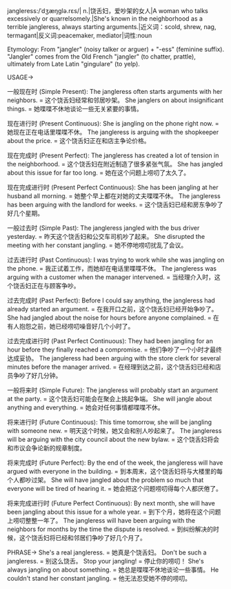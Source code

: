 jangleress:/ˈdʒæŋɡlə.rɛs/| n.|饶舌妇，爱吵架的女人|A woman who talks excessively or quarrelsomely.|She's known in the neighborhood as a terrible jangleress, always starting arguments.|近义词：scold, shrew, nag, termagant|反义词:peacemaker, mediator|词性:noun

Etymology:
From "jangler" (noisy talker or arguer) + "-ess" (feminine suffix).  "Jangler" comes from the Old French "jangler" (to chatter, prattle), ultimately from Late Latin "gingulare" (to yelp).


USAGE->

一般现在时 (Simple Present):
The jangleress often starts arguments with her neighbors. = 这个饶舌妇经常和邻居吵架。
She janglers on about insignificant things. = 她喋喋不休地谈论一些无关紧要的事情。


现在进行时 (Present Continuous):
She is jangling on the phone right now. = 她现在正在电话里喋喋不休。
The jangleress is arguing with the shopkeeper about the price. = 这个饶舌妇正在和店主争论价格。


现在完成时 (Present Perfect):
The jangleress has created a lot of tension in the neighborhood. = 这个饶舌妇在附近制造了很多紧张气氛。
She has jangled about this issue for far too long. = 她在这个问题上唠叨了太久了。


现在完成进行时 (Present Perfect Continuous):
She has been jangling at her husband all morning. = 她整个早上都在对她的丈夫喋喋不休。
The jangleress has been arguing with the landlord for weeks. = 这个饶舌妇已经和房东争吵了好几个星期。


一般过去时 (Simple Past):
The jangleress jangled with the bus driver yesterday. = 昨天这个饶舌妇和公交车司机吵了起来。
She disrupted the meeting with her constant jangling. = 她不停地唠叨扰乱了会议。


过去进行时 (Past Continuous):
I was trying to work while she was jangling on the phone. = 我正试着工作，而她却在电话里喋喋不休。
The jangleress was arguing with a customer when the manager intervened. = 当经理介入时，这个饶舌妇正在与顾客争吵。


过去完成时 (Past Perfect):
Before I could say anything, the jangleress had already started an argument. = 在我开口之前，这个饶舌妇已经开始争吵了。
She had jangled about the noise for hours before anyone complained. = 在有人抱怨之前，她已经唠叨噪音好几个小时了。


过去完成进行时 (Past Perfect Continuous):
They had been jangling for an hour before they finally reached a compromise. = 他们争吵了一个小时才最终达成妥协。
The jangleress had been arguing with the store clerk for several minutes before the manager arrived. = 在经理到达之前，这个饶舌妇已经和店员争吵了好几分钟。


一般将来时 (Simple Future):
The jangleress will probably start an argument at the party. = 这个饶舌妇可能会在聚会上挑起争端。
She will jangle about anything and everything. = 她会对任何事情都喋喋不休。


将来进行时 (Future Continuous):
This time tomorrow, she will be jangling with someone new. = 明天这个时候，她又会和别人吵起来了。
The jangleress will be arguing with the city council about the new bylaw. = 这个饶舌妇将会和市议会争论新的规章制度。


将来完成时 (Future Perfect):
By the end of the week, the jangleress will have argued with everyone in the building. = 到本周末，这个饶舌妇将与大楼里的每个人都吵过架。
She will have jangled about the problem so much that everyone will be tired of hearing it. = 她会把这个问题唠叨得每个人都厌倦了。


将来完成进行时 (Future Perfect Continuous):
By next month, she will have been jangling about this issue for a whole year. = 到下个月，她将在这个问题上唠叨整整一年了。
The jangleress will have been arguing with the neighbors for months by the time the dispute is resolved. = 到纠纷解决的时候，这个饶舌妇将已经和邻居们争吵了好几个月了。


PHRASE->
She's a real jangleress. = 她真是个饶舌妇。
Don't be such a jangleress. = 别这么饶舌。
Stop your jangling! = 停止你的唠叨！
She's always jangling on about something. = 她总是喋喋不休地谈论一些事情。
He couldn't stand her constant jangling. = 他无法忍受她不停的唠叨。
